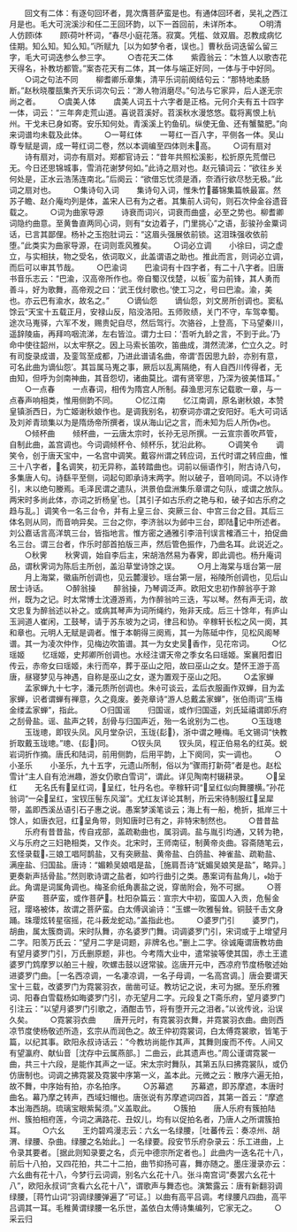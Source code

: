 <!-- { "loadSidebar": true } -->
　　回文有二体：有逐句回环者，晁次膺菩萨蛮是也。有通体回环者，吴礼之西江月是也。毛大可浣溪沙和任二王回环韵，以下一首回前，未详所本。
　　○明清人仿顾体
　　顾荷叶杯词，“春尽小庭花落。寂寞。凭槛、敛双眉。忍教成病忆佳期。知么知。知么知。”所赋九［以为如梦令者，误也。］曹秋岳词迭留么留三字，毛大可词迭参么参三字。
　　○杏花天二体
　　紫霞翁云：“木笪人以歌杏花天得名，补教坊都管。”案杏花天有二体，其一体与端正好同，一体与于中好同。
　　○词之句法不同
　　柳耆卿乐章集，清平乐词前阕结句云：“那特地柔肠断。”赵秋晓覆瓿集齐天乐词次句云：“渺人物消磨尽。”句法与它家异，后人遂无宗尚之者。
　　○虞美人体
　　虞美人词五十六字者是正格。元何介夫有五十四字一体，词云：“三年奔走荒山道。喜说苕溪好。苕溪秋水漫悠悠。载将离恨上杭州。干戈未已身如寄。安乐知何处。青溪溪上钓鱼矶。纵使无鱼、还有蟹螯肥。”向来词谱均未载及此体。
　　○一萼红体
　　一萼红一百八字，平侧各一体。吴山尊专赋是调，成一萼红词二卷，然以本调编至四体则未高。
　　○词有扇对
　　诗有扇对，词亦有扇对。郑都官诗云：“昔年共照松溪影，松折原先荒僧已无。今日还思锦城事，雪消花谢梦何如。”此诗之扇对也。赵元镇词云：“欲往乡关何处是，正水云浩荡连南北。”后阕云：“欲借忘忧须是酒，奈酒行欲尽愁无极。”此词之扇对也。
　　○集诗句入词
　　集诗句入词，惟朱竹蕃锦集篇帙最富。然苏子瞻、赵介庵均列是体，盖宋人已有为之者。其集前人词句，则石次仲金谷遗音载之。
　　○词为曲家导源
　　诗衰而词兴，词衰而曲盛，必至之势也。柳耆卿词隐约曲意。至黄鲁直两同心词，则有“女边着子，门里挑心”之语，彭骏孙金粟词话，已言其鄙俚。杨补之玉抱肚词云：“这眉头强展依前锁。这泪珠强收依前堕。”此类实为曲家导源，在词则乖风雅矣。
　　○词必立调
　　小徐曰，词之虚立，与实相扶，物之受名，依词取义，此盖谓语之助也。推此而言，则词必立调，而后可以审其节哉。
　　○巴渝词
　　巴渝词有十四字者，有二十八字者。旧唐书音乐志云：“巴渝，汉高帝所作也。帝自蜀汉伐楚，以板蛮为前锋，其人勇而善斗，好为歌舞，高帝观之曰：‘武王伐纣歌也。’使工习之，号曰巴渝。渝，美也。亦云巴有渝水，故名之。”
　　○谪仙怨
　　谪仙怨，刘文房所创调也。窦私馀云“天宝十五载正月，安禄山反，陷没洛阳。五师败绩，关门不守，车驾幸蜀。途次马嵬驿，六军不发，赐贵妃自尽，然后驾行。次骆谷，上登高，下马望秦川，遥辞陵庙，再拜呜咽流涕，左右皆泣。谓力士曰：‘吾听九龄之言，不到于此。’乃命中使往韶州，以太牢祭之。因上马索长笛吹，笛曲成，潸然流涕，伫立久之。时有司旋录成谱，及銮驾至成都，乃进此谱请名曲，帝谓‘吾因思九龄，亦别有意，可名此曲为谪仙怨’。其旨属马嵬之事，厥后以乱离隔绝，有人自西川传得者，无由知，但呼为剑南神曲，其音怨切，诸曲莫比。谓有贤宰思，乃深为彼美惜耳。”
　　○一点春
　　一点春词，相传为隋宫人所制。薛渔思河东记载歌一章，与一点春声响相类，惟用侧韵不同。
　　○忆江南
　　忆江南调，原名谢秋娘，本赞皇镇浙西日，为亡姬谢秋娘作也。是调我别名，初寮词亦谓之安阳好。毛大可词话及刘斧青琐集以为是隋炀帝所撰者，误从海山记之言，而未知为后人所伪也。
　　○倾杯曲
　　倾杯曲，一云唐太宗时，长孙无忌所撰。一云宣宗善吹芦管，自制此曲，盖宫调也。今词调倾杯令、倾杯乐，犹沿此称。
　　○调笑令
　　调笑令，创于唐天宝中，一名宫中调笑。戴容州谓之转应词，五代时谓之转应曲，惟三十八字者，名调笑，初无异称，盖转踏曲也。词前以俪语作引，附古诗八句，多集唐人句。诗繇平至侧，词起句即承诗末两字。附以破子，音响同词。不以诗作引，末以绝句媵焉。毛泽民谓之遣队，洪景伯盘洲集乐章谓之句队，或谓之放队。两宋时多尚此体，亦词之折杨皇也。［其引子如古乐府之艳与和，破子如古乐府之趋与乱。］调笑令一名三台令，并有上皇三台、突厥三台、中宫三台之目。其后三体名则从同，而音响异矣。三台之你，李济翁以为邺中三台，即陆记中所述者。刘公嘉话言高洋筑三台，皆指地言。惟方密之通雅引李涪刊误言榷酒三十，拍促曲名三台。谓三台者，作乐时部首拍版三声，然后管色振作，乃曲名耳。此说近之。
　　○秋霁
　　秋霁调，始自李后主，宋胡浩然易为春霁，即此调也。杨升庵词品，谓秋霁词为陈后主所创，盖沿草堂诗馀之误。
　　○月上海棠与瑶台第一层
　　月上海棠，徽庙所创调也，见云麓漫钞。瑶台第一层，裕陵所创调也，见后山居士诗话。
　　○醉翁操
　　醉翁操，乃琴调泛声。欧阳文忠初作醉翁亭于滁州，既为之记。时太常博士沈遵游焉，为作醉翁吟三迭，写以琴。然有声无词，故文忠复为醉翁述以补之。或病其琴声为词所绳约，殆非天成。后三十馀年，有庐山玉涧道人崔闲，工鼓琴，请于苏东坡为之词，律吕和协。辛稼轩长松之风一阕，其和章也。元明人无赋是调者。惟于本朝得三阕焉，其一为陈砥中作，见松风阁琴谱。其一为凌次仲作，见梅边吹笛谱。其一为女史吴香作，见花帘词。
　　○忆瑶姬
　　忆瑶姬，史邦卿所创调也。水经注谓天帝之季女名曰瑶姬。案襄阳耆旧传云，赤帝女曰瑶姬，未行而卒，葬于巫山之阳，故曰巫山之女。楚怀王游于高唐，昼寝梦见与神遇，自称是巫山之女，遂为置观于巫山之阳。
　　○孟家蝉
　　孟家蝉九十七字，潘元质所创调也。朱可谈云，孟后衣服画作双蝉，目为孟家蝉，识者谓蝉有禅意，久之竟废。姜尧章诗“游人总戴孟家蝉”，张伯雨词“玉梅金缕孟家蝉”，指此。
　　○归国谣
　　归国谣，或作归国遥，刘氏延禧谓即乐府之刮骨盐。谣、盐声之转，刮骨与归国声近，殆一名讹别为二也。
　　○玉珑璁
　　玉珑璁，即钗头凤。风月堂杂识，玉珑{髟}，浙中谓之睡梅。毛文锡词“快教折取戴玉珑璁。”璁、{髟}同。
　　○钗头凤
　　钗头凤，程正伯易名的红英。蜕岩词折作摘。唐氏和陆词，前用侧韵，后用平韵，上下阕同，实一调也。
　　○小圣乐
　　小圣乐，九十五字，元遗山所制，俗以为“骤雨打新荷”者是也。赵松雪计“主人自有沧洲趣，游女仍歌白雪词”，谓此。详见陶南村辍耕录。
　　○呈红
　　无名氏有呈红词，呈红，牡丹名也。辛稼轩词“呈红似向舞腰横。”孙花翁词“一朵呈红，宝钗压髻东风溜”。尤红友详论其制，所云宋待制服红呈犀带，盖即西溪丛语引石子惠之说。愚案梦溪笔谈云；海上有一船，桅折，抵岸三十馀人，如唐衣冠，红呈角带，则知唐时已有之，非特宋制然也。
　　○昔昔盐
　　乐府有昔昔盐，传自戎部，盖疏勒曲也，属羽调。盐与胤引均通，又转为艳，义与乐府之三妇艳相类，又作炎。北宋时，王师南征，制黄帝炎曲。容斋随笔云，玄怪录载三娘工唱阿鹊盐，又有突厥盐、黄帝盐、白鸽盐、神雀盐、疏勒盐、满座盐、归国盐。唐诗：“媚赖吴娘唱是盐，［施肩吾诗“妩媚吴娘笑是盐”，略异。］更奏新声括骨盐。”然则歌诗谓之盐者，如吟行曲引之类。愚案词有盐角儿，始于此。角谓是词属角调也。梅圣俞纸角裹盐之说，穿凿附会，殆不可据。
　　○菩萨蛮
　　菩萨蛮，或作菩萨。杜阳杂篇云：宣宗大中初，蛮国人入贡，危髻金冠，璎珞被体，故谓之菩萨蛮。白太傅讽谕诗：“玉螺一吹雅髻耸。铜鼓千击文身踊。珠璎炫转星宿摇，花斗薮龙蛇动。”盖指此也。
　　○婆罗门引
　　婆罗门，胡曲，属太簇商调。宋时队舞，亦名婆罗门舞。词调婆罗门引，宋词或于上增望月二字。阳羡万氏云：“望月二字是词题，非牌名也。”删上二字。徐诚庵谓唐教坊曲有望月婆罗门引，万氏删原题，非也。今考隋大业中，遣常骏等使其国，赤土王遣婆罗门鸩摩罗以舶三十艘，吹螺击鼓以迓常骏。迄唐开元中，西凉府节度杨敬述始进婆罗门曲。［一名西凉调，一名凄凉调，一名子母调，一名高宫调。］唐会要谓天宝十三载，改婆罗门为霓裳羽衣，凿凿可证。教坊记之说，未可为据。至乐府雅词、阳春白雪载杨如晦婆罗门引，亦无望月二字。元段复之Т斋乐府，望月婆罗门引注云：“以望月婆罗门引歌之，酒酣击节，将有堕开元之泪者。”以讹传讹，沿误久矣。
　　○霓裳羽衣曲
　　唐开元时，有霓裳羽衣舞，并霓裳羽衣曲。曲则西凉节度使杨敬述所造，玄宗从而润色之。故王仲初霓裳词，白太傅霓裳歌，皆笔于篇，以纪其事。欧阳永叔诗话云：“今教坊尚能作其声，其舞则废而不传。人间又有望瀛府、献仙音［沈存中云属燕部。］二曲云，此其遗声也。”周公谨谓霓裳一曲，共三十六段，是能作其声之一证。宋太宗时舞队，其第五队曰拂霓裳队，或仍仿唐制也。词调之拂霓裳及霓裳中序第一义，盖本此。元微之云：散序六遍无拍，故不舞，中序始有拍，亦名拍序。
　　○苏幕遮
　　苏幕遮，即苏摩遮，本唐时曲名。幕乃摩之转声，西域妇帽也。唐张说有苏摩遮词四首，其第一首云：“摩遮本出海西胡。琉璃宝眼紫髯须。”义盖取此。
　　○簇拍
　　唐人乐府有簇拍陆州、簇拍相府莲，今词之满路花、丑奴儿，均有以促拍名者，乃唐人之所谓簇拍耳。
　　○六幺
　　王灼碧鸡漫志云：六幺一名绿腰，［吐蕃传云：奏凉州、胡渭、绿腰、杂曲。绿腰之名始此。］一名绿要。段安节乐府杂录云：乐工进曲，上令录其要者。［据此则知录要之名，贞元中德宗所定者也。］此曲内一迭名花十八，前后十八拍，又四花拍，共二十二拍，曲节抑扬可喜，舞亦随之。墨庄漫录亦云：六幺曲有花十八，今梦行云词调，别名六幺花十八。张斗南宫词“奏罢六幺花十八”，欧阳永叔词“贪看六幺花十八”，谓歌声与舞态也。演繁露云：唐有新翻羽调绿腰，［蒋竹山词“羽调绿腰弹遍了”可证。］以曲有高平吕调。考绿腰凡四曲，高平吕调其一耳。毛稚黄谓绿腰一名乐世，盖依白太傅诗集编列，它家无之。
　　○采云归
